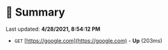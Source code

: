 # 📖 Summary
Last updated: **4/28/2021, 8:54:12 PM**

- `GET` [https://google.com](https://google.com) - **Up** (203ms)
